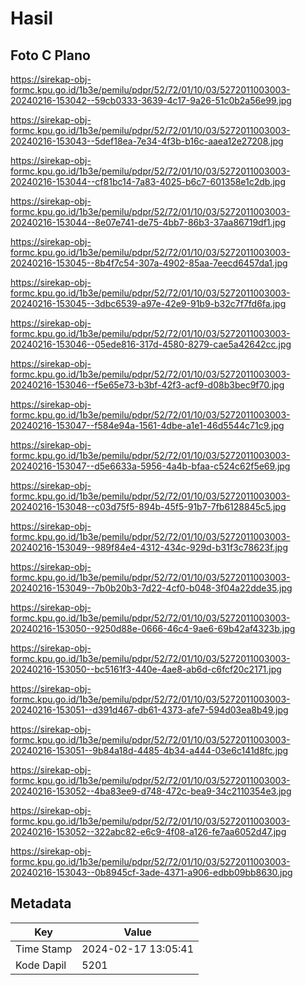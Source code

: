 # Hasil

## Foto C Plano

https://sirekap-obj-formc.kpu.go.id/1b3e/pemilu/pdpr/52/72/01/10/03/5272011003003-20240216-153042--59cb0333-3639-4c17-9a26-51c0b2a56e99.jpg

https://sirekap-obj-formc.kpu.go.id/1b3e/pemilu/pdpr/52/72/01/10/03/5272011003003-20240216-153043--5def18ea-7e34-4f3b-b16c-aaea12e27208.jpg

https://sirekap-obj-formc.kpu.go.id/1b3e/pemilu/pdpr/52/72/01/10/03/5272011003003-20240216-153044--cf81bc14-7a83-4025-b6c7-601358e1c2db.jpg

https://sirekap-obj-formc.kpu.go.id/1b3e/pemilu/pdpr/52/72/01/10/03/5272011003003-20240216-153044--8e07e741-de75-4bb7-86b3-37aa86719df1.jpg

https://sirekap-obj-formc.kpu.go.id/1b3e/pemilu/pdpr/52/72/01/10/03/5272011003003-20240216-153045--8b4f7c54-307a-4902-85aa-7eecd6457da1.jpg

https://sirekap-obj-formc.kpu.go.id/1b3e/pemilu/pdpr/52/72/01/10/03/5272011003003-20240216-153045--3dbc6539-a97e-42e9-91b9-b32c7f7fd6fa.jpg

https://sirekap-obj-formc.kpu.go.id/1b3e/pemilu/pdpr/52/72/01/10/03/5272011003003-20240216-153046--05ede816-317d-4580-8279-cae5a42642cc.jpg

https://sirekap-obj-formc.kpu.go.id/1b3e/pemilu/pdpr/52/72/01/10/03/5272011003003-20240216-153046--f5e65e73-b3bf-42f3-acf9-d08b3bec9f70.jpg

https://sirekap-obj-formc.kpu.go.id/1b3e/pemilu/pdpr/52/72/01/10/03/5272011003003-20240216-153047--f584e94a-1561-4dbe-a1e1-46d5544c71c9.jpg

https://sirekap-obj-formc.kpu.go.id/1b3e/pemilu/pdpr/52/72/01/10/03/5272011003003-20240216-153047--d5e6633a-5956-4a4b-bfaa-c524c62f5e69.jpg

https://sirekap-obj-formc.kpu.go.id/1b3e/pemilu/pdpr/52/72/01/10/03/5272011003003-20240216-153048--c03d75f5-894b-45f5-91b7-7fb6128845c5.jpg

https://sirekap-obj-formc.kpu.go.id/1b3e/pemilu/pdpr/52/72/01/10/03/5272011003003-20240216-153049--989f84e4-4312-434c-929d-b31f3c78623f.jpg

https://sirekap-obj-formc.kpu.go.id/1b3e/pemilu/pdpr/52/72/01/10/03/5272011003003-20240216-153049--7b0b20b3-7d22-4cf0-b048-3f04a22dde35.jpg

https://sirekap-obj-formc.kpu.go.id/1b3e/pemilu/pdpr/52/72/01/10/03/5272011003003-20240216-153050--9250d88e-0666-46c4-9ae6-69b42af4323b.jpg

https://sirekap-obj-formc.kpu.go.id/1b3e/pemilu/pdpr/52/72/01/10/03/5272011003003-20240216-153050--bc5161f3-440e-4ae8-ab6d-c6fcf20c2171.jpg

https://sirekap-obj-formc.kpu.go.id/1b3e/pemilu/pdpr/52/72/01/10/03/5272011003003-20240216-153051--d391d467-db61-4373-afe7-594d03ea8b49.jpg

https://sirekap-obj-formc.kpu.go.id/1b3e/pemilu/pdpr/52/72/01/10/03/5272011003003-20240216-153051--9b84a18d-4485-4b34-a444-03e6c141d8fc.jpg

https://sirekap-obj-formc.kpu.go.id/1b3e/pemilu/pdpr/52/72/01/10/03/5272011003003-20240216-153052--4ba83ee9-d748-472c-bea9-34c2110354e3.jpg

https://sirekap-obj-formc.kpu.go.id/1b3e/pemilu/pdpr/52/72/01/10/03/5272011003003-20240216-153052--322abc82-e6c9-4f08-a126-fe7aa6052d47.jpg

https://sirekap-obj-formc.kpu.go.id/1b3e/pemilu/pdpr/52/72/01/10/03/5272011003003-20240216-153043--0b8945cf-3ade-4371-a906-edbb09bb8630.jpg


## Metadata

| Key        | Value               |
| ---------- | ------------------- |
| Time Stamp | 2024-02-17 13:05:41 |
| Kode Dapil | 5201                |



